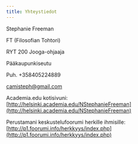 ```yaml
---
title: Yhteystiedot
---
```


Stephanie Freeman

FT (Filosofian Tohtori)

RYT 200 Jooga-ohjaaja

Pääkaupunkiseutu 

Puh. +358405224889

[camisteph@gmail.com](mailto:camisteph@gmail.com)

Academia.edu kotisivuni: [http://helsinki.academia.edu/NStephanieFreeman](http://helsinki.academia.edu/NStephanieFreeman)

Perustamani keskustelufoorumi herkille ihmisille: [http://p1.foorumi.info/herkkyys/index.php](http://p1.foorumi.info/herkkyys/index.php)
